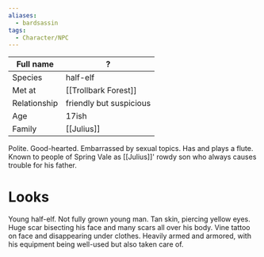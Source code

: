 ```yaml
---
aliases:
  - bardsassin
tags:
  - Character/NPC
---
```


| Full name    | ?                       |
| ------------ | ----------------------- |
| Species      | half-elf                |
| Met at       | [[Trollbark Forest]]    |
| Relationship | friendly but suspicious |
| Age          | 17ish                   |
| Family       | [[Julius]]              |
Polite. Good-hearted. Embarrassed by sexual topics. 
Has and plays a flute.
Known to people of Spring Vale as [[Julius]]' rowdy son who always causes trouble for his father.

# Looks
Young half-elf. Not fully grown young man. Tan skin, piercing yellow eyes. Huge scar bisecting his face and many scars all over his body. Vine tattoo on face and disappearing under clothes. Heavily armed and armored, with his equipment being well-used but also taken care of. 